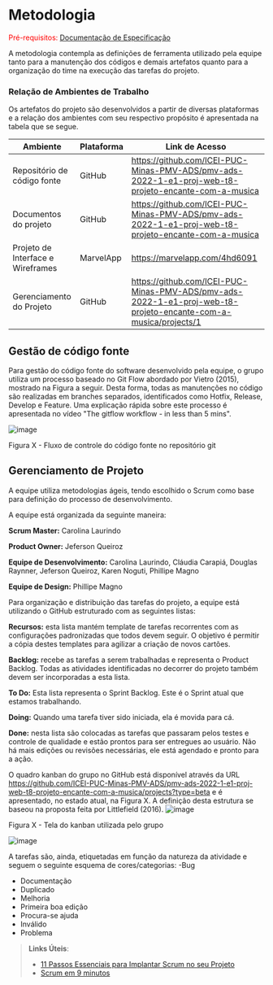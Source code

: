 
# Metodologia

<span style="color:red">Pré-requisitos: <a href="2-Especificação do Projeto.md"> Documentação de Especificação</a></span>

A metodologia contempla as definições de ferramenta utilizado pela equipe tanto para a manutenção dos códigos e demais artefatos quanto para a organização do time na execução das tarefas do projeto. 

### Relação de Ambientes de Trabalho 

Os artefatos do projeto são desenvolvidos a partir de diversas plataformas e a relação dos ambientes com seu respectivo propósito é apresentada na tabela que se segue.  

| Ambiente  | Plataforma | Link de Acesso | 
| ------------------- | ----------------|---------------|
|  Repositório de código fonte |  GitHub |  https://github.com/ICEI-PUC-Minas-PMV-ADS/pmv-ads-2022-1-e1-proj-web-t8-projeto-encante-com-a-musica|
|  Documentos do projeto | GitHub | https://github.com/ICEI-PUC-Minas-PMV-ADS/pmv-ads-2022-1-e1-proj-web-t8-projeto-encante-com-a-musica| 
|  Projeto de Interface e Wireframes |MarvelApp |https://marvelapp.com/4hd6091 |
|  Gerenciamento do Projeto |GitHub |https://github.com/ICEI-PUC-Minas-PMV-ADS/pmv-ads-2022-1-e1-proj-web-t8-projeto-encante-com-a-musica/projects/1 |

## Gestão de código fonte 

Para gestão do código fonte do software desenvolvido pela equipe, o grupo utiliza um processo baseado no Git Flow abordado por Vietro (2015), mostrado na Figura a seguir. Desta forma, todas as manutenções no código são realizadas em branches separados, identificados como Hotfix, Release, Develop e Feature. Uma explicação rápida sobre este processo é apresentada no vídeo "The gitflow workflow - in less than 5 mins". 

![image](https://user-images.githubusercontent.com/103545958/164953868-cb4d2672-6685-4862-871c-1586b8b37f9b.png)


Figura X - Fluxo de controle do código fonte no repositório git



## Gerenciamento de Projeto

A equipe utiliza metodologias ágeis, tendo escolhido o Scrum como base para definição do processo de desenvolvimento. 

A equipe está organizada da seguinte maneira: 

**Scrum Master:** Carolina Laurindo 

**Product Owner:** Jeferson Queiroz 

**Equipe de Desenvolvimento:** 
Carolina Laurindo,
Cláudia Carapiá, 
Douglas Raynner, 
Jeferson Queiroz,
Karen Noguti, 
Phillipe Magno

**Equipe de Design:** 
Phillipe Magno 

Para organização e distribuição das tarefas do projeto, a equipe está utilizando o GitHub estruturado com as seguintes listas:  

**Recursos:** esta lista mantém template de tarefas recorrentes com as configurações padronizadas que todos devem seguir. O objetivo é permitir a cópia destes templates para agilizar a criação de novos cartões. 

**Backlog:** recebe as tarefas a serem trabalhadas e representa o Product Backlog. Todas as atividades identificadas no decorrer do projeto também devem ser incorporadas a esta lista. 

**To Do:** Esta lista representa o Sprint Backlog. Este é o Sprint atual que estamos trabalhando. 

**Doing:** Quando uma tarefa tiver sido iniciada, ela é movida para cá. 

**Done:** nesta lista são colocadas as tarefas que passaram pelos testes e controle de qualidade e estão prontos para ser entregues ao usuário. Não há mais edições ou revisões necessárias, ele está agendado e pronto para a ação. 

O quadro kanban do grupo no GitHub está disponível através da URL https://github.com/ICEI-PUC-Minas-PMV-ADS/pmv-ads-2022-1-e1-proj-web-t8-projeto-encante-com-a-musica/projects?type=beta e é apresentado, no estado atual, na Figura X. A definição desta estrutura se baseou na proposta feita por Littlefield (2016).
![image](https://user-images.githubusercontent.com/103545958/164953881-5dfc9f28-0fde-4ce7-85e8-f61214e1da39.png)

Figura X - Tela do kanban utilizada pelo grupo

![image](https://user-images.githubusercontent.com/103545958/164953884-237b91bc-1002-4862-8c62-efebb024aa69.png)

A tarefas são, ainda, etiquetadas em função da natureza da atividade e seguem o seguinte esquema de cores/categorias:
-Bug
-	Documentação
-	Duplicado 
-	Melhoria 
-	Primeira boa edição
-	Procura-se ajuda
-	Inválido
-	Problema 



> **Links Úteis**:
> - [11 Passos Essenciais para Implantar Scrum no seu 
> Projeto](https://mindmaster.com.br/scrum-11-passos/)
> - [Scrum em 9 minutos](https://www.youtube.com/watch?v=XfvQWnRgxG0)


